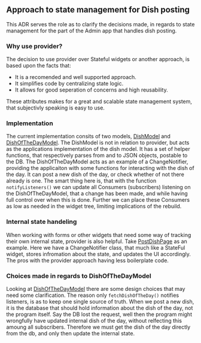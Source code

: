 ## Approach to state management for Dish posting

This ADR serves the role as to clarify the decisions made, in regards to state management for the part of the Admin app that handles dish posting.

### Why use provider?

The decision to use provider over Stateful widgets or another approach, is based upon the facts that:

- It is a recomended and well supported approach.
- It simplifies code by centralizing state logic.
- It allows for good seperation of concerns and high reusability.

These attributes makes for a great and scalable state management system, that subjectivly speaking is easy to use.

### Implementation

The current implementation consits of two models, [DishModel](../lib/model/dish_model.dart) and [DishOfTheDayModel](../lib/model/dish_of_the_day_model.dart). The DishModel is not in relation to provider, but acts as the applications implementation of the dish model. It has a set of helper functions, that respectively parses from and to JSON objects, postable to the DB.
The DishOfTheDayModel acts as an example of a ChangeNotifier, providing the applicaiton with some functions for interacting with the dish of the day. It can post a new dish of the day, or check whether of not there already is one. The smart thing here is, that with the function `notifyListeners()` we can update all Consumers (subscribers) listening on the DishOfTheDayModel, that a change has been made, and while having full control over when this is done. Further we can place these Consumers as low as needed in the widget tree, limiting implications of the rebuild.

### Internal state handeling

When working with forms or other widgets that need some way of tracking their own internal state, provider is also helpful. Take [PostDishPage](../lib/pages/post_dish_page.dart) as an example. Here we have a ChangeNotifier class, that much like a StateFul widget, stores infromation about the state, and updates the UI accordingly. The pros with the provider approach having less boilerplate code.

### Choices made in regards to DishOfTheDayModel

Looking at [DishOfTheDayModel](../lib/model/dish_of_the_day_model.dart) there are some design choices that may need some clarification.
The reason only `fetchDishOfTheDay()` notifies listeners, is as to keep one single source of truth. When we post a new dish, it is the database that should hold information about the dish of the day, not the program itself. Say the DB lost the request, well then the program might wrongfully have updated internal dish of the day, without relfecting this amoung all subscribers. Therefore we must get the dish of the day directly from the db, and only then update the internal state.
